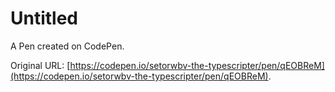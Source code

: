# Untitled

A Pen created on CodePen.

Original URL: [https://codepen.io/setorwbv-the-typescripter/pen/qEOBReM](https://codepen.io/setorwbv-the-typescripter/pen/qEOBReM).

